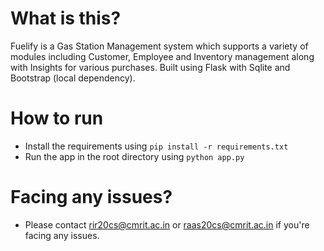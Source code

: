 # What is this?

Fuelify is a Gas Station Management system which supports a variety of modules including Customer, Employee and Inventory management along with Insights for various purchases. Built using Flask with Sqlite and Bootstrap (local dependency).

# How to run

- Install the requirements using `pip install -r requirements.txt`
- Run the app in the root directory using `python app.py`

# Facing any issues?

- Please contact rir20cs@cmrit.ac.in or raas20cs@cmrit.ac.in if you're facing any issues.
